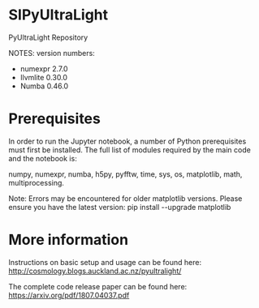 # SIPyUltraLight
PyUltraLight Repository

NOTES: version numbers:

- numexpr 2.7.0
- llvmlite 0.30.0
 - Numba 0.46.0

# Prerequisites

In order to run the Jupyter notebook, a number of Python prerequisites must first be installed. The full list of modules required by the main code and the notebook is:

numpy, numexpr, numba, h5py, pyfftw, time, sys, os, matplotlib, math, multiprocessing.

Note: Errors may be encountered for older matplotlib versions. Please ensure you have the latest version:
pip install --upgrade matplotlib



# More information

Instructions on basic setup and usage can be found here:
http://cosmology.blogs.auckland.ac.nz/pyultralight/

The complete code release paper can be found here:
https://arxiv.org/pdf/1807.04037.pdf
